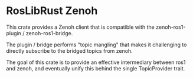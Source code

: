 # RosLibRust Zenoh

This crate provides a Zenoh client that is compatible with the zenoh-ros1-plugin / zenoh-ros1-bridge.

The plugin / bridge performs "topic mangling" that makes it challenging to directly subscribe to the bridged topics from zenoh.

The goal of this crate is to provide an effective intermediary between ros1 and zenoh, and eventually unify this behind the single TopicProvider trait.